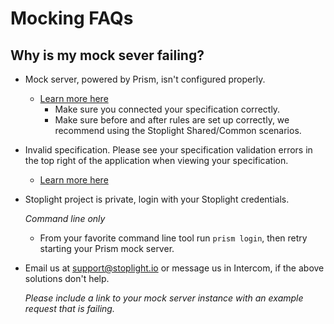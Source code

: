 # Mocking FAQs

## Why is my mock sever failing?

- Mock server, powered by Prism, isn't configured properly.
  - [Learn more here](/mocking/introduction)
    - Make sure you connected your specification correctly.
    - Make sure before and after rules are set up correctly, we recommend using the Stoplight Shared/Common scenarios.

- Invalid specification. Please see your specification validation errors in the top right of the application when viewing your specification.
  - [Learn more here](/modeling/modeling-with-openapi/validating-your-api-spec)

- Stoplight project is private, login with your Stoplight credentials.

  *Command line only*

  - From your favorite command line tool run `prism login`, then retry starting your Prism mock server.

- Email us at [support@stoplight.io](mailto:support@stoplight.io) or message us in Intercom, if the above solutions don't help.

  *Please include a link to your mock server instance with an example request that is failing.*
